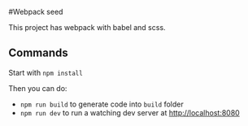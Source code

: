 #Webpack seed

This project has webpack with babel and scss.

## Commands

Start with `npm install`

Then you can do:

* `npm run build` to generate code into `build` folder
* `npm run dev` to run a watching dev server at [http://localhost:8080](http://localhost:8080)
